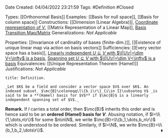 <div class="topSpace"></div>

Date Created: 04/04/2022 23:21:59
Tags: #Definition #Closed

Types: [[Orthonormal Basis]]
Examples: [[Basis for null space]], [[Basis for column space]]
Constructions: [[Dimension (Linear Algebra)]], [Coordinate representation of $V$](Coordinate%20Representation%20of%20Finite-dim.%20Vector%20Spaces.md), [[Matrix Representation of a Linear Map]], [Basis Transition Map/Matrix](Basis%20Transition%20Map;%20Change%20of%20Basis%20Matrix.md)
Generalizations: _Not Applicable_

Properties: [[Invariance of cardinality of bases (finite-dim.)]], [[Existence of unique linear map via action on basis vectors]]
Sufficiencies: [[Every vector space has a basis]], [Linearly independent $U\subseteq V$ with $\l|U\r|=\dim V<\infty$ is a basis](Linearly%20independent%20set%20with%20same%20cardinality%20as%20dimension%20(finite)%20is%20a%20basis.md), [Spanning set $U\subseteq V$ with $\l|U\r|=\dim V<\infty$ is a basis](Spanning%20subset%20with%20same%20cardinality%20as%20dimension%20(finite)%20is%20a%20basis.md)
Equivalences: [[Unique Representation Theorem (Hamel)]]
Justifications: _Not Applicable_

``` ad-Definition
title: Definition.

_Let $K$ be a field and consider a vector space $V$ over $K$. An indexed subset_ $\mc{B}\coloneqq\l\{b_i\r\}_{i\in I}\subseteq V$ _is said to be a **(Hamel) basis for $V$** if $\mc{B}$ is a linearly independent spanning set of $V$._

```

**Remark.** If $I$ carries a total order, then $\mc{B}$ inherits this order and is hence said to be an **ordered (Hamel) basis for $V$**. Abusing notation, if $I=\l\{1,\dots,n\r\}$ for some $n\in\N$, we write $\mc{B}=\l\{b_1,\dots,b_n\r\}$ which is understood to be ordered. Similarly, if $I=\N$, we write $\mc{B}=\l\{b_1,b_2,\dots\r\}$.<span style="float:right;">$\blacklozenge$</span>
